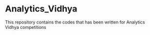 # Analytics_Vidhya
This repository contains the codes that has been written for Analytics Vidhya competitions

